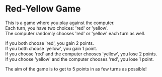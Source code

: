 # Red-Yellow Game

This is a game where you play against the computer.  
Each turn, you have two choices: 'red' or 'yellow'.  
The computer randomly chooses 'red' or 'yellow' each turn as well.  

If you both choose 'red', you gain 2 points.  
If you both choose 'yellow', you gain 1 point.  
If you choose 'red' and the computer chooses 'yellow', you lose 2 points.  
If you choose 'yellow' and the computer chooses 'red', you lose 1 point.  

The aim of the game is to get to 5 points in as few turns as possible!
